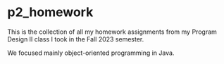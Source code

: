 # p2_homework
This is the collection of all my homework assignments from my Program Design II class I took in the Fall 2023 semester.

We focused mainly object-oriented programming in Java.
